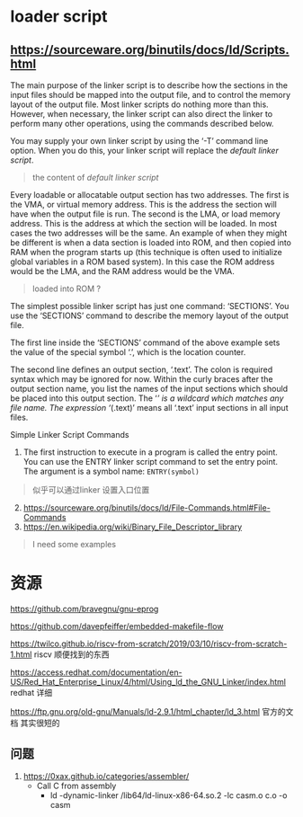 # loader script

## https://sourceware.org/binutils/docs/ld/Scripts.html
The main purpose of the linker script is to describe how the sections in the input files should be mapped into the output file, and to control the memory layout of the output file.
Most linker scripts do nothing more than this. However, when necessary, the linker script can also direct the linker to perform many other operations, using the commands described below.

You may supply your own linker script by using the ‘-T’ command line option. When you do this, your linker script will replace the *default linker script*.
> the content of *default linker script*

Every loadable or allocatable output section has two addresses. The first is the VMA, or virtual memory address. This is the address the section will have when the output file is run. The second is the LMA, or load memory address. This is the address at which the section will be loaded. In most cases the two addresses will be the same. An example of when they might be different is when a data section is loaded into ROM, and then copied into RAM when the program starts up (this technique is often used to initialize global variables in a ROM based system). In this case the ROM address would be the LMA, and the RAM address would be the VMA.
> loaded into ROM ?

The simplest possible linker script has just one command: ‘SECTIONS’. You use the ‘SECTIONS’ command to describe the memory layout of the output file.

The first line inside the ‘SECTIONS’ command of the above example sets the value of the special symbol ‘.’, which is the location counter.

The second line defines an output section, ‘.text’. The colon is required syntax which may be ignored for now. Within the curly braces after the output section name, you list the names of the input sections which should be placed into this output section. The ‘*’ is a wildcard which matches any file name. The expression ‘*(.text)’ means all ‘.text’ input sections in all input files.

Simple Linker Script Commands
1. The first instruction to execute in a program is called the entry point. You can use the ENTRY linker script command to set the entry point. The argument is a symbol name: `ENTRY(symbol)`
> 似乎可以通过linker 设置入口位置
2. https://sourceware.org/binutils/docs/ld/File-Commands.html#File-Commands
3. https://en.wikipedia.org/wiki/Binary_File_Descriptor_library

> I need some examples

# 资源
https://github.com/bravegnu/gnu-eprog

https://github.com/davepfeiffer/embedded-makefile-flow 

https://twilco.github.io/riscv-from-scratch/2019/03/10/riscv-from-scratch-1.html riscv 顺便找到的东西

https://access.redhat.com/documentation/en-US/Red_Hat_Enterprise_Linux/4/html/Using_ld_the_GNU_Linker/index.html redhat 详细

https://ftp.gnu.org/old-gnu/Manuals/ld-2.9.1/html_chapter/ld_3.html 官方的文档 其实很短的
## 问题
1. https://0xax.github.io/categories/assembler/
    - Call C from assembly 
        - ld   -dynamic-linker /lib64/ld-linux-x86-64.so.2 -lc casm.o c.o -o casm
